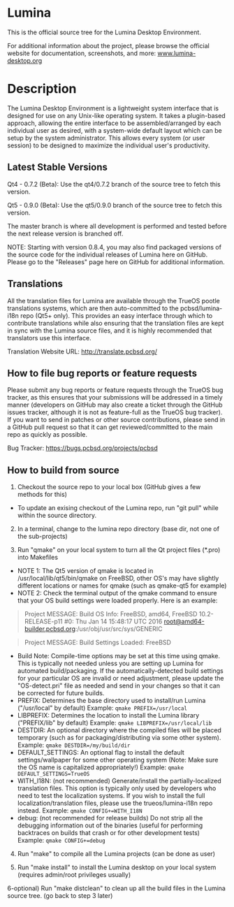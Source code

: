 Lumina
======

This is the official source tree for the Lumina Desktop Environment.

For additional information about the project, please browse the official website for documentation, screenshots, and more: www.lumina-desktop.org


Description
=====

The Lumina Desktop Environment is a lightweight system interface that is designed for use on any Unix-like operating system. It takes a plugin-based approach, allowing the entire interface to be assembled/arranged by each individual user as desired, with a system-wide default layout which can be setup by the system administrator. This allows every system (or user session) to be designed to maximize the individual user's productivity.

Latest Stable Versions
----
Qt4 - 0.7.2 (Beta): Use the qt4/0.7.2 branch of the source tree to fetch this version.

Qt5 - 0.9.0 (Beta): Use the qt5/0.9.0 branch of the source tree to fetch this version.

The master branch is where all development is performed and tested before the next release version is branched off.

NOTE: Starting with version 0.8.4, you may also find packaged versions of the source code for the individual releases of Lumina here on GitHub. Please go to the "Releases" page here on GitHub for additional information.

Translations
----
All the translation files for Lumina are available through the TrueOS pootle translations systems, which are then auto-committed to the pcbsd/lumina-i18n repo (Qt5+ only). This provides an easy interface through which to contribute translations while also ensuring that the translation files are kept in sync with the Lumina source files, and it is highly recommended that translators use this interface.

Translation Website URL: http://translate.pcbsd.org/

How to file bug reports or feature requests
----
Please submit any bug reports or feature requests through the TrueOS bug tracker, as this ensures that your submissions will be addressed in a timely manner (developers on GitHub may also create a ticket through the GitHub issues tracker, although it is not as feature-full as the TrueOS bug tracker). If you want to send in patches or other source contributions, please send in a GitHub pull request so that it can get reviewed/committed to the main repo as quickly as possible.

Bug Tracker: https://bugs.pcbsd.org/projects/pcbsd

How to build from source
----
1) Checkout the source repo to your local box (GitHub gives a few methods for this)
* To update an exising checkout of the Lumina repo, run "git pull" while within the source directory. 

2) In a terminal, change to the lumina repo directory (base dir, not one of the sub-projects)

3) Run "qmake" on your local system to turn all the Qt project files (*.pro) into Makefiles
 * NOTE 1: The Qt5 version of qmake is located in /usr/local/lib/qt5/bin/qmake on FreeBSD, other OS's may have slightly different locations or names for qmake (such as qmake-qt5 for example)
 * NOTE 2: Check the terminal output of the qmake command to ensure that your OS build settings were loaded properly. Here is an example:

> Project MESSAGE: Build OS Info: FreeBSD, amd64, FreeBSD 10.2-RELEASE-p11 #0: Thu Jan 14 15:48:17 UTC 2016 root@amd64-builder.pcbsd.org:/usr/obj/usr/src/sys/GENERIC

> Project MESSAGE: Build Settings Loaded: FreeBSD

 * Build Note: Compile-time options may be set at this time using qmake. This is typically not needed unless you are setting up Lumina for automated build/packaging. If the automatically-detected build settings for your particular OS are invalid or need adjustment, please update the "OS-detect.pri" file as needed and send in your changes so that it can be corrected for future builds.
  * PREFIX: Determines the base directory used to install/run Lumina ("/usr/local" by default)
	Example: `qmake PREFIX=/usr/local`
  * LIBPREFIX: Determines the location to install the Lumina library ("PREFIX/lib" by default)
	Example: `qmake LIBPREFIX=/usr/local/lib`
  * DESTDIR: An optional directory where the compiled files will be placed temporary (such as for packaging/distributing via some other system).
	Example: `qmake DESTDIR=/my/build/dir`
  * DEFAULT_SETTINGS: An optional flag to install the default settings/wallpaper for some other operating system (Note: Make sure the OS name is capitalized appropriately!)
	Example: `qmake DEFAULT_SETTINGS=TrueOS`
  * WITH_I18N: (not recommended) Generate/install the partially-localized translation files. This option is typically only used by developers who need to test the localization systems. If you wish to install the full localization/translation files, please use the trueos/lumina-i18n repo instead.
	Example: `qmake CONFIG+=WITH_I18N`
  * debug: (not recommended for release builds) Do not strip all the debugging information out of the binaries (useful for performing backtraces on builds that crash or for other development tests)
	Example: `qmake CONFIG+=debug`

4) Run "make" to compile all the Lumina projects (can be done as user)

5) Run "make install" to install the Lumina desktop on your local system (requires admin/root privileges usually)

6-optional) Run "make distclean" to clean up all the build files in the Lumina source tree. (go back to step 3 later)
